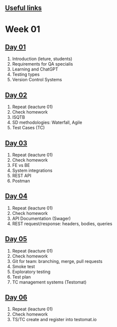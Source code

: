 ## [Useful links](/notes/links.md)

# Week 01
## [Day 01](/notes/notes_day_01.md)

1. Introduction (leture, students)
2. Requirements for QA specialis
3. Learning and ChatGPT
4. Testing types
5. Version Control Systems


## [Day 02](/notes/notes_day_02.md)

1. Repeat (leacture 01)  
2. Check homework
3. ISQTB
4. SD methodologies: Waterfall, Agile
5. Test Cases (TC)

## [Day 03](/notes/notes_day_03.md)
1. Repeat (leacture 01)
2. Check homework
3. FE vs BE
4. System integrations
5. REST API
6. Postman

## [Day 04](/notes/notes_day_04.md)
1. Repeat (leacture 01)
2. Check homework
3. API Documentation (Swager)
4. REST request/response: headers, bodies, queries

## [Day 05](/notes/notes_day_05.md)
1. Repeat (leacture 01)
2. Check homework
3. Git for team: branching, merge, pull requests
4. Smoke test
5. Exploratory testing
6. Test plan
7. TC management systems (Testomat)

## [Day 06](/notes/notes_day_06.md)
1. Repeat (leacture 01)
2. Check homework
3. TS/TC create and register into testomat.io


<!-- ## [Day 07](/notes/notes_day_06.md)
1.. Check homework
3. QA/DEV/produciton enviroments
4. Generate code with ChatGPT
5. Black box and Grey box testing for API -->
   



